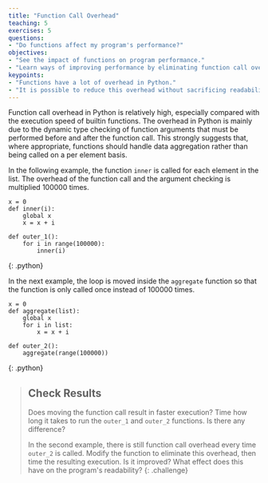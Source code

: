 ```yaml
---
title: "Function Call Overhead"
teaching: 5
exercises: 5
questions:
- "Do functions affect my program's performance?"
objectives:
- "See the impact of functions on program performance."
- "Learn ways of improving performance by eliminating function call overhead."
keypoints:
- "Functions have a lot of overhead in Python."
- "It is possible to reduce this overhead without sacrificing readability."
---
```


Function call overhead in Python is relatively high, especially compared with the execution speed of builtin functions. 
The overhead in Python is mainly due to the dynamic type checking of function arguments that must be performed before 
and after the function call. This strongly suggests that, where appropriate, functions should handle data aggregation 
rather than being called on a per element basis.

In the following example, the function `inner` is called for each element in the list. The overhead of the function call 
and the argument checking is multiplied 100000 times.

~~~
x = 0
def inner(i):
    global x
    x = x + i
    
def outer_1():
    for i in range(100000): 
        inner(i)
~~~
{: .python}

In the next example, the loop is moved inside the `aggregate` function so that the function is only called once 
instead of 100000 times.

~~~
x = 0
def aggregate(list):
    global x
    for i in list:
        x = x + i

def outer_2():
    aggregate(range(100000))
~~~
{: .python}

> ## Check Results
>
> Does moving the function call result in faster execution? Time how long it takes to run the `outer_1` and
> `outer_2` functions. Is there any difference?
>
> In the second example, there is still function call overhead every time `outer_2` is called. Modify the 
> function to eliminate this overhead, then time the resulting execution. Is it improved? What effect does this
> have on the program's readability?
{: .challenge}
